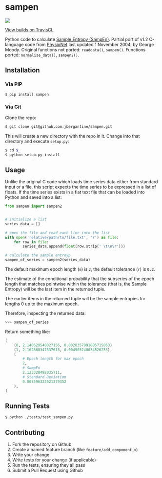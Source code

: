 sampen
======

![](https://travis-ci.org/jbergantine/django-templatetags.svg?branch=develop)

[View builds on TravisCI.](https://travis-ci.org/jbergantine/django-templatetags)


Python code to calculate [Sample Entropy (SampEn)](http://www.physionet.org/physiotools/sampen/). Partial port of v1.2 C-language code from [PhysioNet](http://www.physionet.org/physiotools/sampen/c/) last updated 1 November 2004, by George Moody. Original functions not ported: `readdata()`, `sampen()`. Functions ported: `normalize_data()`, `sampen2()`.

Installation
------------

### Via PIP

```sh
$ pip install sampen
```

### Via Git

Clone the repo:

```sh
$ git clone git@github.com:jbergantine/sampen.git
```

This will create a new directory with the repo in it. Change into that directory and execute `setup.py`:

```sh
$ cd $_
$ python setup.py install
```

Usage
-----

Unlike the original C code which loads time series data either from standard input or a file, this script expects the time series to be expressed in a list of floats. If the time series exists in a flat text file that can be loaded into Python and saved into a list:

```py
from sampen import sampen2


# initialize a list
series_data = []

# open the file and read each line into the list
with open('relative/path/to/file.txt', 'r') as file:
    for row in file:
        series_data.append(float(row.strip(' \t\n\r')))

# calculate the sample entroyp
sampen_of_series = sampen2(series_data)
```

The default maximum epoch length (`m`) is `2`, the default tolerance (`r`) is `0.2`.

The estimate of the conditional probability that the subseries of the epoch length that matches pointwise within the tolerance (that is, the Sample Entropy) will be the last item in the returned tuple.

The earlier items in the returned tuple will be the sample entropies for lengths 0 up to the maximum epoch.

Therefore, inspecting the returned data:

```py
>>> sampen_of_series
```

Return something like:

```py
[
    (0, 2.140629540027156, 0.0028357991885715863)
    (1, 2.162868347337613, 0.004903248034526253),
    (
        # Epoch length for max epoch
        2,
        # SampEn
        2.123328492035711,
        # Standard Deviation
        0.007596323621379352
    ),
]
```

Running Tests
-------------

```sh
$ python ./tests/test_sampen.py
```

Contributing
------------

1. Fork the repository on Github
2. Create a named feature branch (like `feature/add_component_x`)
3. Write your change
4. Write tests for your change (if applicable)
5. Run the tests, ensuring they all pass
6. Submit a Pull Request using Github
